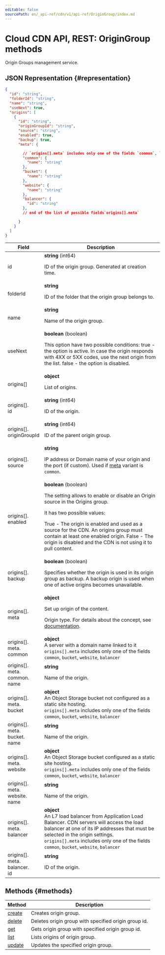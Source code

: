 ```yaml
---
editable: false
sourcePath: en/_api-ref/cdn/v1/api-ref/OriginGroup/index.md
---
```


# Cloud CDN API, REST: OriginGroup methods
Origin Groups management service.
## JSON Representation {#representation}
```json 
{
  "id": "string",
  "folderId": "string",
  "name": "string",
  "useNext": true,
  "origins": [
    {
      "id": "string",
      "originGroupId": "string",
      "source": "string",
      "enabled": true,
      "backup": true,
      "meta": {

        // `origins[].meta` includes only one of the fields `common`, `bucket`, `website`, `balancer`
        "common": {
          "name": "string"
        },
        "bucket": {
          "name": "string"
        },
        "website": {
          "name": "string"
        },
        "balancer": {
          "id": "string"
        },
        // end of the list of possible fields`origins[].meta`

      }
    }
  ]
}
```
 
Field | Description
--- | ---
id | **string** (int64)<br><p>ID of the origin group. Generated at creation time.</p> 
folderId | **string**<br><p>ID of the folder that the origin group belongs to.</p> 
name | **string**<br><p>Name of the origin group.</p> 
useNext | **boolean** (boolean)<br><p>This option have two possible conditions: true - the option is active. In case the origin responds with 4XX or 5XX codes, use the next origin from the list. false - the option is disabled.</p> 
origins[] | **object**<br><p>List of origins.</p> 
origins[].<br>id | **string** (int64)<br><p>ID of the origin.</p> 
origins[].<br>originGroupId | **string** (int64)<br><p>ID of the parent origin group.</p> 
origins[].<br>source | **string**<br><p>IP address or Domain name of your origin and the port (if custom). Used if <a href="/docs/cdn/api-ref/Origin#representation">meta</a> variant is ``common``.</p> 
origins[].<br>enabled | **boolean** (boolean)<br><p>The setting allows to enable or disable an Origin source in the Origins group.</p> <p>It has two possible values:</p> <p>True - The origin is enabled and used as a source for the CDN. An origins group must contain at least one enabled origin. False - The origin is disabled and the CDN is not using it to pull content.</p> 
origins[].<br>backup | **boolean** (boolean)<br><p>Specifies whether the origin is used in its origin group as backup. A backup origin is used when one of active origins becomes unavailable.</p> 
origins[].<br>meta | **object**<br><p>Set up origin of the content.</p> <p>Origin type. For details about the concept, see <a href="/docs/cdn/concepts/origins">documentation</a>.</p> 
origins[].<br>meta.<br>common | **object**<br>A server with a domain name linked to it <br>`origins[].meta` includes only one of the fields `common`, `bucket`, `website`, `balancer`<br>
origins[].<br>meta.<br>common.<br>name | **string**<br><p>Name of the origin.</p> 
origins[].<br>meta.<br>bucket | **object**<br>An Object Storage bucket not configured as a static site hosting. <br>`origins[].meta` includes only one of the fields `common`, `bucket`, `website`, `balancer`<br>
origins[].<br>meta.<br>bucket.<br>name | **string**<br><p>Name of the origin.</p> 
origins[].<br>meta.<br>website | **object**<br>An Object Storage bucket configured as a static site hosting. <br>`origins[].meta` includes only one of the fields `common`, `bucket`, `website`, `balancer`<br>
origins[].<br>meta.<br>website.<br>name | **string**<br><p>Name of the origin.</p> 
origins[].<br>meta.<br>balancer | **object**<br>An L7 load balancer from Application Load Balancer. CDN servers will access the load balancer at one of its IP addresses that must be selected in the origin settings. <br>`origins[].meta` includes only one of the fields `common`, `bucket`, `website`, `balancer`<br>
origins[].<br>meta.<br>balancer.<br>id | **string**<br><p>ID of the origin.</p> 

## Methods {#methods}
Method | Description
--- | ---
[create](create.md) | Creates origin group.
[delete](delete.md) | Deletes origin group with specified origin group id.
[get](get.md) | Gets origin group with specified origin group id.
[list](list.md) | Lists origins of origin group.
[update](update.md) | Updates the specified origin group.